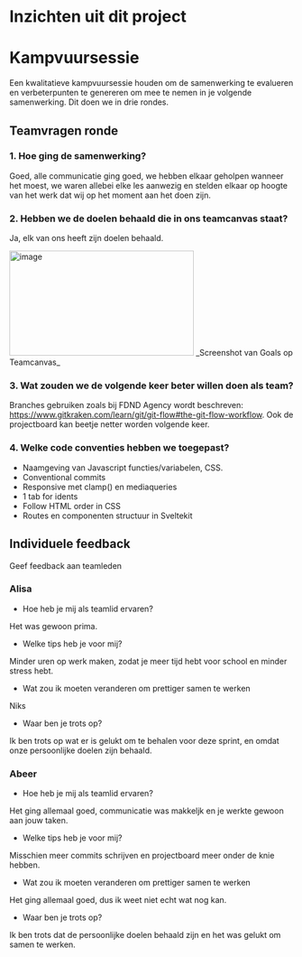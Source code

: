 # Inzichten uit dit project


# Kampvuursessie
Een kwalitatieve kampvuursessie houden om de samenwerking te evalueren en verbeterpunten te genereren om mee te nemen in je volgende samenwerking. Dit doen we in drie rondes.

## Teamvragen ronde

### 1. Hoe ging de samenwerking?
Goed, alle communicatie ging goed, we hebben elkaar geholpen wanneer het moest, we waren allebei elke les aanwezig en stelden elkaar op hoogte van het werk dat wij op het moment aan het doen zijn.

### 2. Hebben we de doelen behaald die in ons teamcanvas staat?
Ja, elk van ons heeft zijn doelen behaald.

<img width="327" height="186" alt="image" src="https://github.com/user-attachments/assets/66b1e838-1c21-4e4a-ad6a-9801445c08fa" />
_Screenshot van Goals op Teamcanvas_

### 3. Wat zouden we de volgende keer beter willen doen als team?

Branches gebruiken zoals bij FDND Agency wordt beschreven: https://www.gitkraken.com/learn/git/git-flow#the-git-flow-workflow. Ook de projectboard kan beetje netter worden volgende keer. 

### 4. Welke code conventies hebben we toegepast?

- Naamgeving van Javascript functies/variabelen, CSS.
- Conventional commits
- Responsive met clamp() en mediaqueries
- 1 tab for idents
- Follow HTML order in CSS
- Routes en componenten structuur in Sveltekit

## Individuele feedback
Geef feedback aan teamleden

### Alisa
- Hoe heb je mij als teamlid ervaren?

Het was gewoon prima.
- Welke tips heb je voor mij?

Minder uren op werk maken, zodat je meer tijd hebt voor school en minder stress hebt. 
- Wat zou ik moeten veranderen om prettiger samen te werken

Niks

- Waar ben je trots op?

Ik ben trots op wat er is gelukt om te behalen voor deze sprint, en omdat onze persoonlijke doelen zijn behaald. 

### Abeer

- Hoe heb je mij als teamlid ervaren?

Het ging allemaal goed, communicatie was makkeljk en je werkte gewoon aan jouw taken. 
- Welke tips heb je voor mij?
  
Misschien meer commits schrijven en projectboard meer onder de knie hebben. 
- Wat zou ik moeten veranderen om prettiger samen te werken
  
Het ging allemaal goed, dus ik weet niet echt wat nog kan. 
- Waar ben je trots op?
  
Ik ben trots dat de persoonlijke doelen behaald zijn en het was gelukt om samen te werken.
